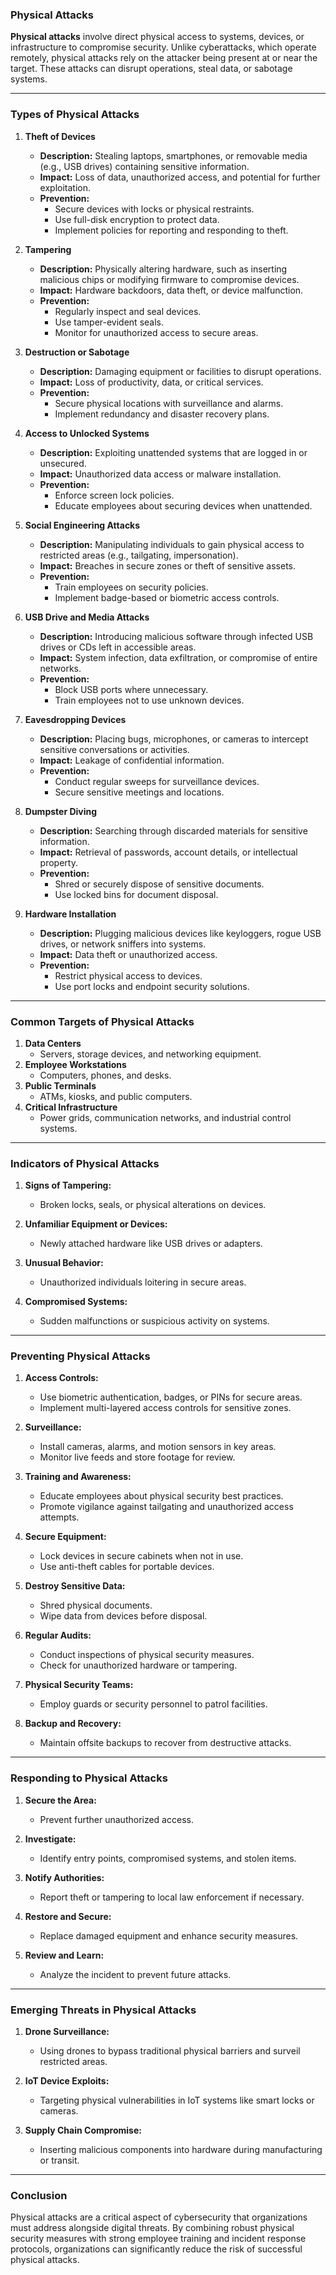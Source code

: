 ### **Physical Attacks**  

**Physical attacks** involve direct physical access to systems, devices, or infrastructure to compromise security. Unlike cyberattacks, which operate remotely, physical attacks rely on the attacker being present at or near the target. These attacks can disrupt operations, steal data, or sabotage systems.  

---

### **Types of Physical Attacks**

1. **Theft of Devices**  
   - **Description:** Stealing laptops, smartphones, or removable media (e.g., USB drives) containing sensitive information.  
   - **Impact:** Loss of data, unauthorized access, and potential for further exploitation.  
   - **Prevention:**  
     - Secure devices with locks or physical restraints.  
     - Use full-disk encryption to protect data.  
     - Implement policies for reporting and responding to theft.

2. **Tampering**  
   - **Description:** Physically altering hardware, such as inserting malicious chips or modifying firmware to compromise devices.  
   - **Impact:** Hardware backdoors, data theft, or device malfunction.  
   - **Prevention:**  
     - Regularly inspect and seal devices.  
     - Use tamper-evident seals.  
     - Monitor for unauthorized access to secure areas.

3. **Destruction or Sabotage**  
   - **Description:** Damaging equipment or facilities to disrupt operations.  
   - **Impact:** Loss of productivity, data, or critical services.  
   - **Prevention:**  
     - Secure physical locations with surveillance and alarms.  
     - Implement redundancy and disaster recovery plans.  

4. **Access to Unlocked Systems**  
   - **Description:** Exploiting unattended systems that are logged in or unsecured.  
   - **Impact:** Unauthorized data access or malware installation.  
   - **Prevention:**  
     - Enforce screen lock policies.  
     - Educate employees about securing devices when unattended.

5. **Social Engineering Attacks**  
   - **Description:** Manipulating individuals to gain physical access to restricted areas (e.g., tailgating, impersonation).  
   - **Impact:** Breaches in secure zones or theft of sensitive assets.  
   - **Prevention:**  
     - Train employees on security policies.  
     - Implement badge-based or biometric access controls.  

6. **USB Drive and Media Attacks**  
   - **Description:** Introducing malicious software through infected USB drives or CDs left in accessible areas.  
   - **Impact:** System infection, data exfiltration, or compromise of entire networks.  
   - **Prevention:**  
     - Block USB ports where unnecessary.  
     - Train employees not to use unknown devices.  

7. **Eavesdropping Devices**  
   - **Description:** Placing bugs, microphones, or cameras to intercept sensitive conversations or activities.  
   - **Impact:** Leakage of confidential information.  
   - **Prevention:**  
     - Conduct regular sweeps for surveillance devices.  
     - Secure sensitive meetings and locations.  

8. **Dumpster Diving**  
   - **Description:** Searching through discarded materials for sensitive information.  
   - **Impact:** Retrieval of passwords, account details, or intellectual property.  
   - **Prevention:**  
     - Shred or securely dispose of sensitive documents.  
     - Use locked bins for document disposal.  

9. **Hardware Installation**  
   - **Description:** Plugging malicious devices like keyloggers, rogue USB drives, or network sniffers into systems.  
   - **Impact:** Data theft or unauthorized access.  
   - **Prevention:**  
     - Restrict physical access to devices.  
     - Use port locks and endpoint security solutions.  

---

### **Common Targets of Physical Attacks**

1. **Data Centers**  
   - Servers, storage devices, and networking equipment.  
2. **Employee Workstations**  
   - Computers, phones, and desks.  
3. **Public Terminals**  
   - ATMs, kiosks, and public computers.  
4. **Critical Infrastructure**  
   - Power grids, communication networks, and industrial control systems.  

---

### **Indicators of Physical Attacks**

1. **Signs of Tampering:**  
   - Broken locks, seals, or physical alterations on devices.  

2. **Unfamiliar Equipment or Devices:**  
   - Newly attached hardware like USB drives or adapters.  

3. **Unusual Behavior:**  
   - Unauthorized individuals loitering in secure areas.  

4. **Compromised Systems:**  
   - Sudden malfunctions or suspicious activity on systems.  

---

### **Preventing Physical Attacks**

1. **Access Controls:**  
   - Use biometric authentication, badges, or PINs for secure areas.  
   - Implement multi-layered access controls for sensitive zones.  

2. **Surveillance:**  
   - Install cameras, alarms, and motion sensors in key areas.  
   - Monitor live feeds and store footage for review.  

3. **Training and Awareness:**  
   - Educate employees about physical security best practices.  
   - Promote vigilance against tailgating and unauthorized access attempts.  

4. **Secure Equipment:**  
   - Lock devices in secure cabinets when not in use.  
   - Use anti-theft cables for portable devices.  

5. **Destroy Sensitive Data:**  
   - Shred physical documents.  
   - Wipe data from devices before disposal.  

6. **Regular Audits:**  
   - Conduct inspections of physical security measures.  
   - Check for unauthorized hardware or tampering.  

7. **Physical Security Teams:**  
   - Employ guards or security personnel to patrol facilities.  

8. **Backup and Recovery:**  
   - Maintain offsite backups to recover from destructive attacks.  

---

### **Responding to Physical Attacks**

1. **Secure the Area:**  
   - Prevent further unauthorized access.  

2. **Investigate:**  
   - Identify entry points, compromised systems, and stolen items.  

3. **Notify Authorities:**  
   - Report theft or tampering to local law enforcement if necessary.  

4. **Restore and Secure:**  
   - Replace damaged equipment and enhance security measures.  

5. **Review and Learn:**  
   - Analyze the incident to prevent future attacks.  

---

### **Emerging Threats in Physical Attacks**

1. **Drone Surveillance:**  
   - Using drones to bypass traditional physical barriers and surveil restricted areas.  

2. **IoT Device Exploits:**  
   - Targeting physical vulnerabilities in IoT systems like smart locks or cameras.  

3. **Supply Chain Compromise:**  
   - Inserting malicious components into hardware during manufacturing or transit.  

---

### **Conclusion**

Physical attacks are a critical aspect of cybersecurity that organizations must address alongside digital threats. By combining robust physical security measures with strong employee training and incident response protocols, organizations can significantly reduce the risk of successful physical attacks.

